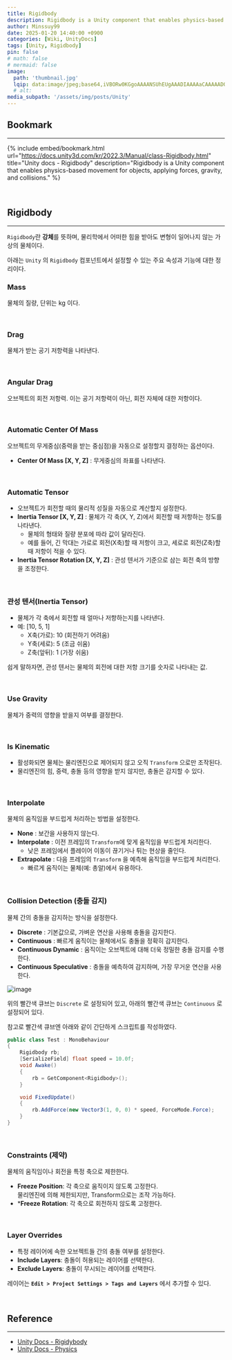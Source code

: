 ```yaml
---
title: Rigidbody
description: Rigidbody is a Unity component that enables physics-based movement for objects
author: Minssuy99
date: 2025-01-20 14:40:00 +0900
categories: [Wiki, UnityDocs]
tags: [Unity, Rigidbody]
pin: false
# math: false
# mermaid: false
image:
  path: 'thumbnail.jpg'
  lqip: data:image/jpeg;base64,iVBORw0KGgoAAAANSUhEUgAAADIAAAAaCAAAAADQq1A2AAAAAXNSR0IArs4c6QAAAARnQU1BAACxjwv8YQUAAAAJcEhZcwAACxMAAAsTAQCanBgAAADFSURBVDjLY2AYBUMB8JKqweq/0X99UjTwnf3/lOH9/0McxGtZ/f89kPz5fwaD+xmGQ/5AdmvITjm8Wub9//9/LhD3MAS+ZbiXcen/9OSK/0cOC+7WKLXAoWXRd4a1/xcy/O9nCH7CcDnrP8P/lqxrkjXd/xk6bHBo2bGSQeo/B8O+JQxq/wP+2wO1dBXcL2b4vxi3wzgazpr+17pWzM7A4LLMi6GSodrCUK+S878pHs+k/QeBGFTB+Er8gTbzf99och6iAADgXk8NioFvJgAAAABJRU5ErkJggg==
  # alt:
media_subpath: '/assets/img/posts/Unity'
---
```

<!------------------------------------------------------------------------>
## Bookmark
---

{% include embed/bookmark.html
url="https://docs.unity3d.com/kr/2022.3/Manual/class-Rigidbody.html"
title="Unity docs - Rigidbody"
description="Rigidbody is a Unity component that enables physics-based movement for objects, applying forces, gravity, and collisions." %}

<br>
<!------------------------------------------------------------------------>

## Rigidbody
---

`Rigidbody`란 **강체**를 뜻하며, 물리학에서 어떠한 힘을 받아도 변형이 일어나지 않는 가상의 물체이다.

아래는 `Unity` 의 `Rigidbody` 컴포넌트에서 설정할 수 있는 주요 속성과 기능에 대한 정리이다.

### Mass

물체의 질량, 단위는 kg 이다.

<br>

### Drag

물체가 받는 공기 저항력을 나타낸다.

<br>

### Angular Drag

오브젝트의 회전 저항력. 이는 공기 저항력이 아닌, 회전 자체에 대한 저항이다.

<br>

### Automatic Center Of Mass

오브젝트의 무게중심(중력을 받는 중심점)을 자동으로 설정할지 결정하는 옵션이다.

- **Center Of Mass [X, Y, Z]** : 무게중심의 좌표를 나타낸다.

<br>

### Automatic Tensor

* 오브젝트가 회전할 때의 물리적 성질을 자동으로 계산할지 설정한다.
* **Inertia Tensor [X, Y, Z]** : 물체가 각 축(X, Y, Z)에서 회전할 때 저항하는 정도를 나타낸다.
    * 물체의 형태와 질량 분포에 따라 값이 달라진다.
    * 예를 들어, 긴 막대는 가로로 회전(X축)할 때 저항이 크고, 세로로 회전(Z축)할 때 저항이 적을 수 있다.
* **Inertia Tensor Rotation [X, Y, Z]** : 관성 텐서가 기준으로 삼는 회전 축의 방향을 조정한다.

<br>

### 관성 텐서(Inertia Tensor)

- 물체가 각 축에서 회전할 때 얼마나 저항하는지를 나타낸다.
- 예: [10, 5, 1]
    - X축(가로): 10 (회전하기 어려움)
    - Y축(세로): 5 (조금 쉬움)
    - Z축(앞뒤): 1 (가장 쉬움)

쉽게 말하자면, 관성 텐서는 물체의 회전에 대한 저항 크기를 숫자로 나타내는 값.

<br>

### Use Gravity

물체가 중력의 영향을 받을지 여부를 결정한다.

<br>

### Is Kinematic

- 활성화되면 물체는 물리엔진으로 제어되지 않고 오직 `Transform` 으로만 조작된다.
- 물리엔진의 힘, 중력, 충돌 등의 영향을 받지 않지만, 충돌은 감지할 수 있다.

<br>

### Interpolate

물체의 움직임을 부드럽게 처리하는 방법을 설정한다.

* **None** : 보간을 사용하지 않는다.
* **Interpolate** : 이전 프레임의 `Transform`에 맞게 움직임을 부드럽게 처리한다.
    * 낮은 프레임에서 플레이어 이동이 끊기거나 튀는 현상을 줄인다.
* **Extrapolate** : 다음 프레임의 `Transform` 을 예측해 움직임을 부드럽게 처리한다.
    * 빠르게 움직이는 물체(예: 총알)에서 유용하다.
    
<br>

### Collision Detection (충돌 감지)

물체 간의 충돌을 감지하는 방식을 설정한다.

* **Discrete** : 기본값으로, 가벼운 연산을 사용해 충돌을 감지한다.
* **Continuous** : 빠르게 움직이는 물체에서도 충돌을 정확히 감지한다.
* **Continuous Dynamic** : 움직이는 오브젝트에 대해 더욱 정밀한 충돌 감지를 수행한다.
* **Continuous Speculative** : 충돌을 예측하여 감지하며, 가장 무거운 연산을 사용한다.

![image](2024-12-30-test.gif)

위의 빨간색 큐브는 `Discrete` 로 설정되어 있고, 아래의 빨간색 큐브는 `Continuous` 로 설정되어 있다.

참고로 빨간색 큐브엔 아래와 같이 간단하게 스크립트를 작성하였다.

```csharp
public class Test : MonoBehaviour
{
    Rigidbody rb;
    [SerializeField] float speed = 10.0f;
    void Awake()
    {
        rb = GetComponent<Rigidbody>();
    }

    void FixedUpdate()
    {
        rb.AddForce(new Vector3(1, 0, 0) * speed, ForceMode.Force);
    }
}
```

<br>

### Constraints (제약)

물체의 움직임이나 회전을 특정 축으로 제한한다.
* **Freeze Position**: 각 축으로 움직이지 않도록 고정한다.<br>
물리엔진에 의해 제한되지만, Transform으로는 조작 가능하다.
* ***Freeze Rotation**: 각 축으로 회전하지 않도록 고정한다.

<br>

### Layer Overrides
* 특정 레이어에 속한 오브젝트들 간의 충돌 여부를 설정한다.
* **Include Layers**: 충돌이 허용되는 레이어를 선택한다.
* **Exclude Layers**: 충돌이 무시되는 레이어를 선택한다.

레이어는 **`Edit > Project Settings > Tags and Layers`** 에서 추가할 수 있다.

<br>

## Reference
---

* [Unity Docs - Rigidybody](https://docs.unity3d.com/kr/2022.3/Manual/class-Rigidbody.html)
* [Unity Docs - Physics](https://docs.unity3d.com/kr/current/Manual/class-PhysicsManager.html)